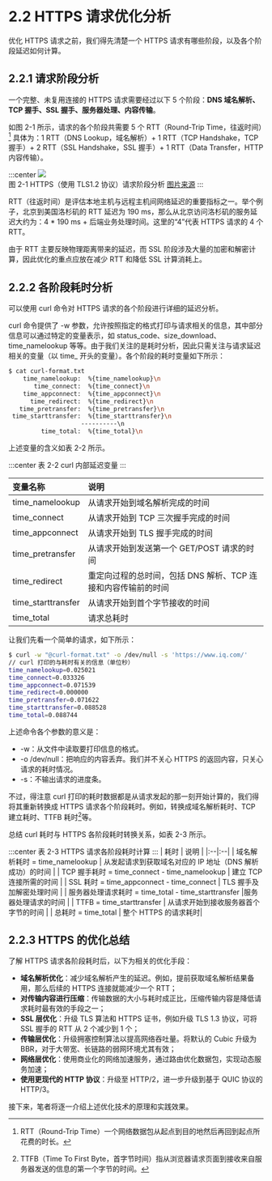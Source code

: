 # 2.2 HTTPS 请求优化分析

优化 HTTPS 请求之前，我们得先清楚一个 HTTPS 请求有哪些阶段，以及各个阶段延迟如何计算。

## 2.2.1 请求阶段分析

一个完整、未复用连接的 HTTPS 请求需要经过以下 5 个阶段：**DNS 域名解析、TCP 握手、SSL 握手、服务器处理、内容传输**。

如图 2-1 所示，请求的各个阶段共需要 5 个 RTT（Round-Trip Time，往返时间）[^2] 具体为：1 RTT（DNS Lookup，域名解析）+ 1 RTT（TCP Handshake，TCP 握手）+ 2 RTT（SSL Handshake，SSL 握手）+ 1 RTT（Data Transfer，HTTP 内容传输）。

:::center 
  ![](../assets/http-process.png)<br/>
  图 2-1 HTTPS（使用 TLS1.2 协议）请求阶段分析 [图片来源](https://blog.cloudflare.com/a-question-of-timing)
:::

RTT（往返时间）是评估本地主机与远程主机间网络延迟的重要指标之一。举个例子，北京到美国洛杉矶的 RTT 延迟为 190 ms，那么从北京访问洛杉矶的服务延迟大约为：4 * 190 ms + 后端业务处理时间。这里的“4”代表 HTTPS 请求的 4 个 RTT。

由于 RTT 主要反映物理距离带来的延迟，而 SSL 阶段涉及大量的加密和解密计算，因此优化的重点应放在减少 RTT 和降低 SSL 计算消耗上。

## 2.2.2 各阶段耗时分析

可以使用 curl 命令对 HTTPS 请求的各个阶段进行详细的延迟分析。

curl 命令提供了 -w 参数，允许按照指定的格式打印与请求相关的信息，其中部分信息可以通过特定的变量表示，如 status_code、size_download、time_namelookup 等等。由于我们关注的是耗时分析，因此只需关注与请求延迟相关的变量（以 time_ 开头的变量）。各个阶段的耗时变量如下所示：

```bash
$ cat curl-format.txt
    time_namelookup:  %{time_namelookup}\n
       time_connect:  %{time_connect}\n
    time_appconnect:  %{time_appconnect}\n
      time_redirect:  %{time_redirect}\n
   time_pretransfer:  %{time_pretransfer}\n
 time_starttransfer:  %{time_starttransfer}\n
                    ----------\n
         time_total:  %{time_total}\n
```

上述变量的含义如表 2-2 所示。

:::center
表 2-2 curl 内部延迟变量
:::

| 变量名称 | 说明 |
|:--|:--|
| time_namelookup | 从请求开始到域名解析完成的时间 |
| time_connect | 从请求开始到 TCP 三次握手完成的时间 |
| time_appconnect | 从请求开始到 TLS 握手完成的时间 |
| time_pretransfer | 从请求开始到发送第一个 GET/POST 请求的时间 |
| time_redirect | 重定向过程的总时间，包括 DNS 解析、TCP 连接和内容传输前的时间 |
| time_starttransfer | 从请求开始到首个字节接收的时间 |
| time_total | 请求总耗时 |


让我们先看一个简单的请求，如下所示：

```bash
$ curl -w "@curl-format.txt" -o /dev/null -s 'https://www.iq.com/'
// curl 打印的与耗时有关的信息（单位秒）
time_namelookup=0.025021
time_connect=0.033326
time_appconnect=0.071539
time_redirect=0.000000
time_pretransfer=0.071622
time_starttransfer=0.088528
time_total=0.088744
```
上述命令各个参数的意义是：
- -w：从文件中读取要打印信息的格式。
- -o /dev/null：把响应的内容丢弃。我们并不关心 HTTPS 的返回内容，只关心请求的耗时情况。
- -s：不输出请求的进度条。

不过，得注意 curl 打印的耗时数据都是从请求发起的那一刻开始计算的，我们得将其重新转换成 HTTPS 请求各个阶段耗时。例如，转换成域名解析耗时、TCP 建立耗时、TTFB 耗时[^3]等。

总结 curl 耗时与 HTTPS 各阶段耗时转换关系，如表 2-3 所示。

:::center
表 2-3 HTTPS 请求各阶段耗时计算
:::
| 耗时 | 说明 |
|:--|:--|
| 域名解析耗时 = time_namelookup | 从发起请求到获取域名对应的 IP 地址（DNS 解析成功）的时间 |
| TCP 握手耗时 = time_connect - time_namelookup | 建立 TCP 连接所需的时间 |
| SSL 耗时 = time_appconnect - time_connect | TLS 握手及加解密处理时间 |
| 服务器处理请求耗时 = time_total - time_starttransfer |服务器处理请求的时间 |
| TTFB  = time_starttransfer | 从请求开始到接收服务器首个字节的时间 |
| 总耗时 = time_total | 整个 HTTPS 的请求耗时|

## 2.2.3 HTTPS 的优化总结

了解 HTTPS 请求各阶段耗时后，以下为相关的优化手段：

- **域名解析优化**：减少域名解析产生的延迟。例如，提前获取域名解析结果备用，那么后续的 HTTPS 连接就能减少一个 RTT；
- **对传输内容进行压缩**：传输数据的大小与耗时成正比，压缩传输内容是降低请求耗时最有效的手段之一；
- **SSL 层优化**：升级 TLS 算法和 HTTPS 证书，例如升级 TLS 1.3 协议，可将 SSL 握手的 RTT 从 2 个减少到 1 个；
- **传输层优化**：升级拥塞控制算法以提高网络吞吐量。将默认的 Cubic 升级为 BBR，对于大带宽、长链路的弱网环境尤其有效；
- **网络层优化**：使用商业化的网络加速服务，通过路由优化数据包，实现动态服务加速；
- **使用更现代的 HTTP 协议**：升级至 HTTP/2，进一步升级到基于 QUIC 协议的 HTTP/3。

接下来，笔者将逐一介绍上述优化技术的原理和实践效果。

[^1]: 参见 https://blog.cloudflare.com/a-question-of-timing/
[^2]: RTT（Round-Trip Time）一个网络数据包从起点到目的地然后再回到起点所花费的时长。
[^3]: TTFB（Time To First Byte，首字节时间）指从浏览器请求页面到接收来自服务器发送的信息的第一个字节的时间。

